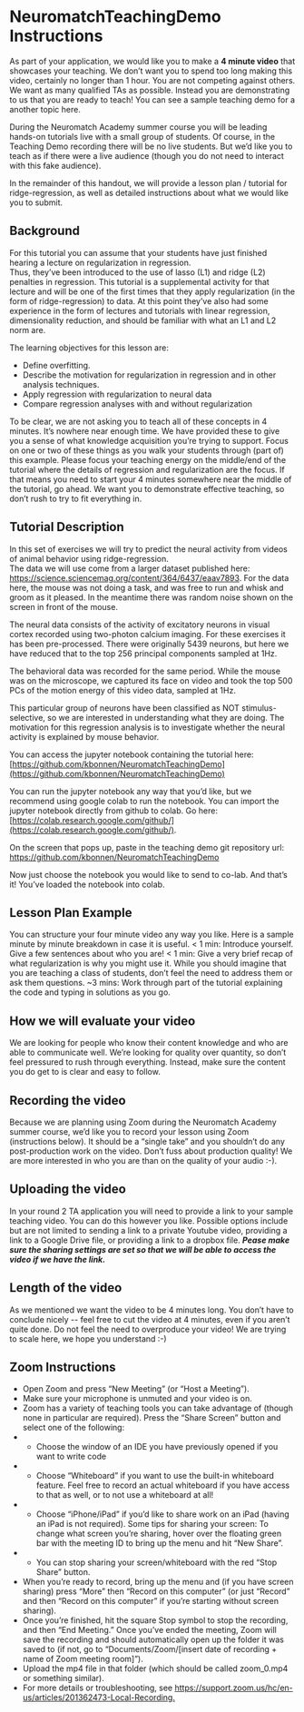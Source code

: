 # NeuromatchTeachingDemo Instructions
 
As part of your application, we would like you to make a **4 minute video** that showcases your teaching. We don’t want you to 
spend too long making this video, certainly no longer than 1 hour. You are not competing against others.  We want as many 
qualified TAs as possible. Instead you are demonstrating to us that you are ready to teach! You can see a sample
teaching demo for a another topic here.
 
During the Neuromatch Academy summer course you will be leading hands-on tutorials live with a small group of students. 
Of course, in the Teaching Demo recording there will be no live students.  But we’d like you to teach as if there were a 
live audience (though you do not need to interact with this fake audience). 

In the remainder of this handout, we will provide a lesson plan / tutorial for ridge-regression, as well as detailed 
instructions about what we would like you to submit. 

## Background

For this tutorial you can assume that your students have just finished hearing a lecture on regularization in regression.  
Thus, they’ve been introduced to the use of lasso (L1) and ridge (L2) penalties in regression.  This tutorial is a supplemental 
activity for that lecture and will be one of the first times that they apply regularization (in the form of ridge-regression) 
to data.  At this point they’ve also had some experience in the form of lectures and tutorials with linear regression, 
dimensionality reduction, and should be familiar with what an L1 and L2 norm are.

The learning objectives for this lesson are:

* Define overfitting.
* Describe the motivation for regularization in regression and in other analysis techniques.
* Apply regression with regularization to neural data
* Compare regression analyses with and without regularization

To be clear, we are not asking you to teach all of these concepts in 4 minutes.  It’s nowhere near enough time.  We have 
provided these to give you a sense of what knowledge acquisition you’re trying to support. Focus on one or two of these 
things as you walk your students through (part of) this example.  Please focus your teaching energy on the middle/end of the 
tutorial where the details of regression and regularization are the focus.  If that means you need to start your 4 minutes 
somewhere near the middle of the tutorial, go ahead.  We want you to demonstrate effective teaching, so don’t rush to try to 
fit everything in.

## Tutorial Description

In this set of exercises we will try to predict the neural activity from videos of animal behavior using ridge-regression.  
The data we will use come from a larger dataset published here: https://science.sciencemag.org/content/364/6437/eaav7893.  For 
the data here, the mouse was not doing a task, and was free to run and whisk and groom as it pleased. In the meantime there 
was random noise shown on the screen in front of the mouse.

The neural data consists of the activity of excitatory neurons in visual cortex recorded using two-photon calcium imaging. For 
these exercises it has been pre-processed.  There were originally 5439 neurons, but here we have reduced that to the top 256 
principal components sampled at 1Hz.

The behavioral data was recorded for the same period. While the mouse was on the microscope, we captured its face on video and 
took the top 500 PCs of the motion energy of this video data, sampled at 1Hz. 

This particular group of neurons have been classified as NOT stimulus-selective, so we are interested in understanding what 
they are doing. The motivation for this regression analysis is to investigate whether the neural activity is explained by mouse 
behavior.

You can access the jupyter notebook containing the tutorial here: 
[https://github.com/kbonnen/NeuromatchTeachingDemo](https://github.com/kbonnen/NeuromatchTeachingDemo)

You can run the jupyter notebook any way that you’d like, but we recommend using google colab to run the notebook.  You can 
import the jupyter notebook directly from github to colab.  Go here: [https://colab.research.google.com/github/](https://colab.research.google.com/github/).

On the screen that pops up, paste in the teaching demo git repository url: https://github.com/kbonnen/NeuromatchTeachingDemo

Now just choose the notebook you would like to send to co-lab. And that’s it!  You’ve loaded the notebook into colab.

## Lesson Plan Example 
You can structure your four minute video any way you like. Here is a sample minute by minute breakdown in case it is useful. 
< 1 min: Introduce yourself. Give a few sentences about who you are! 
< 1 min: Give a very brief recap of what regularization is why you might use it. While you should imagine that you are teaching 
a class of students, don’t feel the need to address them or ask them questions. 
~3 mins: Work through part of the tutorial explaining the code and typing in solutions as you go.
 
## How we will evaluate your video 
We are looking for people who know their content knowledge and who are able to communicate well. We’re looking for quality over 
quantity, so don’t feel pressured to rush through everything. Instead, make sure the content you do get to is clear and easy to 
follow.  

## Recording the video 
Because we are planning using Zoom during the Neuromatch Academy summer course, we’d like you to record your lesson using Zoom 
(instructions below).  It should be a “single take” and you shouldn’t do any post-production work on the video.  Don’t fuss 
about production quality! We are more interested in who you are than on the quality of your audio :-).  

## Uploading the video 
In your round 2 TA application you will need to provide a link to your sample teaching video.  You can do this however you like.
Possible options include but are not limited to sending a link to a private Youtube video, providing a link to a Google Drive 
file, or providing a link to a dropbox file.  ***Pease make sure the sharing settings are set so that we will be able to access 
the video if we have the link.***

## Length of the video 
As we mentioned we want the video to be 4 minutes long. You don’t have to conclude nicely -- feel free to cut the video at 4 minutes, even if you aren’t quite done. Do not feel the need to overproduce your video! We are trying to scale here, we hope you understand :-) 

## Zoom Instructions 
* Open Zoom and press “New Meeting” (or “Host a Meeting”). 
* Make sure your microphone is unmuted and your video is on. 
* Zoom has a variety of teaching tools you can take advantage of (though none in particular are required). Press the 
“Share Screen” button and select one of the following: 
* * Choose the window of an IDE you have previously opened if you want to write code 
* * Choose “Whiteboard” if you want to use the built-in whiteboard feature. Feel free to record an actual whiteboard if you have access to that as well, or to not use a whiteboard at all! 
* * Choose “iPhone/iPad” if you’d like to share work on an iPad (having an iPad is not required).
Some tips for sharing your screen: 
To change what screen you’re sharing, hover over the floating green bar with the meeting ID to bring up the menu and hit “New Share”. 
* * You can stop sharing your screen/whiteboard with the red “Stop Share” button. 
* When you’re ready to record, bring up the menu and (if you have screen sharing) press “More” then “Record on this computer” 
(or just “Record” and then “Record on this computer” if you’re starting without screen sharing). 
* Once you’re finished, hit the square Stop symbol to stop the recording, and then “End Meeting.” Once you’ve ended the meeting, 
Zoom will save the recording and should automatically open up the folder it was saved to 
(if not, go to “Documents/Zoom/[insert date of recording + name of Zoom meeting room]”). 
* Upload the mp4 file in that folder (which should be called zoom_0.mp4 or something similar). 
* For more details or troubleshooting, see https://support.zoom.us/hc/en-us/articles/201362473-Local-Recording.​  
 
